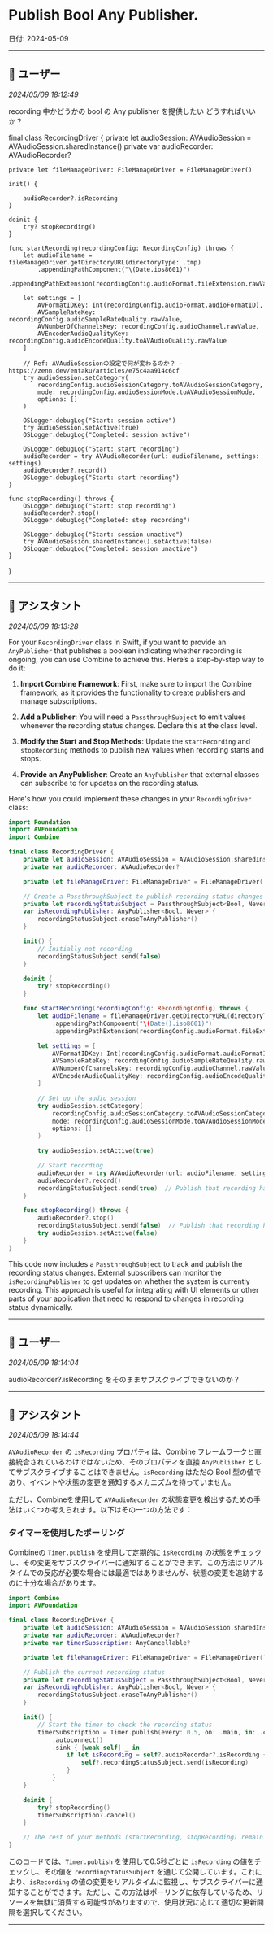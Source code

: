 # Publish Bool Any Publisher.

日付: 2024-05-09

---

## 👤 ユーザー
*2024/05/09 18:12:49*

recording 中かどうかの bool の Any publisher を提供したい
どうすればいいか？

final class RecordingDriver {
    private let audioSession: AVAudioSession = AVAudioSession.sharedInstance()
    private var audioRecorder: AVAudioRecorder?
    
    private let fileManageDriver: FileManageDriver = FileManageDriver()

    init() {
        
        audioRecorder?.isRecording
    }
    
    deinit {
        try? stopRecording()
    }

    func startRecording(recordingConfig: RecordingConfig) throws {
        let audioFilename = fileManageDriver.getDirectoryURL(directoryType: .tmp)
            .appendingPathComponent("\(Date.ios8601)")
            .appendingPathExtension(recordingConfig.audioFormat.fileExtension.rawValue)

        let settings = [
            AVFormatIDKey: Int(recordingConfig.audioFormat.audioFormatID),
            AVSampleRateKey: recordingConfig.audioSampleRateQuality.rawValue,
            AVNumberOfChannelsKey: recordingConfig.audioChannel.rawValue,
            AVEncoderAudioQualityKey: recordingConfig.audioEncodeQuality.toAVAudioQuality.rawValue
        ]

        // Ref: AVAudioSessionの設定で何が変わるのか？ - https://zenn.dev/entaku/articles/e75c4aa914c6cf
        try audioSession.setCategory(
            recordingConfig.audioSessionCategory.toAVAudioSessionCategory,
            mode: recordingConfig.audioSessionMode.toAVAudioSessionMode,
            options: []
        )
        
        OSLogger.debugLog("Start: session active")
        try audioSession.setActive(true)
        OSLogger.debugLog("Completed: session active")
        
        OSLogger.debugLog("Start: start recording")
        audioRecorder = try AVAudioRecorder(url: audioFilename, settings: settings)
        audioRecorder?.record()
        OSLogger.debugLog("Start: start recording")
    }

    func stopRecording() throws {
        OSLogger.debugLog("Start: stop recording")
        audioRecorder?.stop()
        OSLogger.debugLog("Completed: stop recording")

        OSLogger.debugLog("Start: session unactive")
        try AVAudioSession.sharedInstance().setActive(false)
        OSLogger.debugLog("Completed: session unactive")
    }
}

---

## 🤖 アシスタント
*2024/05/09 18:13:28*

For your `RecordingDriver` class in Swift, if you want to provide an `AnyPublisher` that publishes a boolean indicating whether recording is ongoing, you can use Combine to achieve this. Here’s a step-by-step way to do it:

1. **Import Combine Framework**: First, make sure to import the Combine framework, as it provides the functionality to create publishers and manage subscriptions.

2. **Add a Publisher**: You will need a `PassthroughSubject` to emit values whenever the recording status changes. Declare this at the class level.

3. **Modify the Start and Stop Methods**: Update the `startRecording` and `stopRecording` methods to publish new values when recording starts and stops.

4. **Provide an AnyPublisher**: Create an `AnyPublisher` that external classes can subscribe to for updates on the recording status.

Here's how you could implement these changes in your `RecordingDriver` class:

```swift
import Foundation
import AVFoundation
import Combine

final class RecordingDriver {
    private let audioSession: AVAudioSession = AVAudioSession.sharedInstance()
    private var audioRecorder: AVAudioRecorder?

    private let fileManageDriver: FileManageDriver = FileManageDriver()

    // Create a PassthroughSubject to publish recording status changes
    private let recordingStatusSubject = PassthroughSubject<Bool, Never>()
    var isRecordingPublisher: AnyPublisher<Bool, Never> {
        recordingStatusSubject.eraseToAnyPublisher()
    }

    init() {
        // Initially not recording
        recordingStatusSubject.send(false)
    }

    deinit {
        try? stopRecording()
    }

    func startRecording(recordingConfig: RecordingConfig) throws {
        let audioFilename = fileManageDriver.getDirectoryURL(directoryType: .tmp)
            .appendingPathComponent("\(Date().iso8601)")
            .appendingPathExtension(recordingConfig.audioFormat.fileExtension.rawValue)

        let settings = [
            AVFormatIDKey: Int(recordingConfig.audioFormat.audioFormatID),
            AVSampleRateKey: recordingConfig.audioSampleRateQuality.rawValue,
            AVNumberOfChannelsKey: recordingConfig.audioChannel.rawValue,
            AVEncoderAudioQualityKey: recordingConfig.audioEncodeQuality.toAVAudioQuality.rawValue
        ]

        // Set up the audio session
        try audioSession.setCategory(
            recordingConfig.audioSessionCategory.toAVAudioSessionCategory,
            mode: recordingConfig.audioSessionMode.toAVAudioSessionMode,
            options: []
        )

        try audioSession.setActive(true)

        // Start recording
        audioRecorder = try AVAudioRecorder(url: audioFilename, settings: settings)
        audioRecorder?.record()
        recordingStatusSubject.send(true)  // Publish that recording has started
    }

    func stopRecording() throws {
        audioRecorder?.stop()
        recordingStatusSubject.send(false)  // Publish that recording has stopped
        try audioSession.setActive(false)
    }
}
```

This code now includes a `PassthroughSubject` to track and publish the recording status changes. External subscribers can monitor the `isRecordingPublisher` to get updates on whether the system is currently recording. This approach is useful for integrating with UI elements or other parts of your application that need to respond to changes in recording status dynamically.

---

## 👤 ユーザー
*2024/05/09 18:14:04*

audioRecorder?.isRecording をそのままサブスクライブできないのか？

---

## 🤖 アシスタント
*2024/05/09 18:14:44*

`AVAudioRecorder` の `isRecording` プロパティは、Combine フレームワークと直接統合されているわけではないため、そのプロパティを直接 `AnyPublisher` としてサブスクライブすることはできません。`isRecording` はただの Bool 型の値であり、イベントや状態の変更を通知するメカニズムを持っていません。

ただし、Combineを使用して `AVAudioRecorder` の状態変更を検出するための手法はいくつか考えられます。以下はその一つの方法です：

### タイマーを使用したポーリング
Combineの `Timer.publish` を使用して定期的に `isRecording` の状態をチェックし、その変更をサブスクライバーに通知することができます。この方法はリアルタイムでの反応が必要な場合には最適ではありませんが、状態の変更を追跡するのに十分な場合があります。

```swift
import Combine
import AVFoundation

final class RecordingDriver {
    private let audioSession: AVAudioSession = AVAudioSession.sharedInstance()
    private var audioRecorder: AVAudioRecorder?
    private var timerSubscription: AnyCancellable?

    private let fileManageDriver: FileManageDriver = FileManageDriver()

    // Publish the current recording status
    private let recordingStatusSubject = PassthroughSubject<Bool, Never>()
    var isRecordingPublisher: AnyPublisher<Bool, Never> {
        recordingStatusSubject.eraseToAnyPublisher()
    }

    init() {
        // Start the timer to check the recording status
        timerSubscription = Timer.publish(every: 0.5, on: .main, in: .common)
            .autoconnect()
            .sink { [weak self] _ in
                if let isRecording = self?.audioRecorder?.isRecording {
                    self?.recordingStatusSubject.send(isRecording)
                }
            }
    }

    deinit {
        try? stopRecording()
        timerSubscription?.cancel()
    }

    // The rest of your methods (startRecording, stopRecording) remain unchanged
}
```

このコードでは、`Timer.publish` を使用して0.5秒ごとに `isRecording` の値をチェックし、その値を `recordingStatusSubject` を通じて公開しています。これにより、`isRecording` の値の変更をリアルタイムに監視し、サブスクライバーに通知することができます。ただし、この方法はポーリングに依存しているため、リソースを無駄に消費する可能性がありますので、使用状況に応じて適切な更新間隔を選択してください。

---
